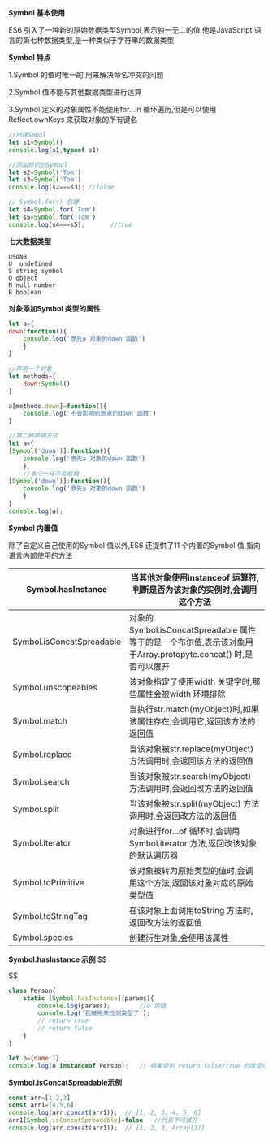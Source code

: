 **Symbol 基本使用**

ES6 引入了一种新的原始数据类型Symbol,表示独一无二的值,他是JavaScript 语言的第七种数据类型,是一种类似于字符串的数据类型

**Symbol 特点**

1.Symbol 的值时唯一的,用来解决命名冲突的问题

2.Symbol 值不能与其他数据类型进行运算

3.Symbol  定义的对象属性不能使用for...in 循环遍历,但是可以使用Reflect.ownKeys 来获取对象的所有键名

```js
//创建Smbol
let s1=Symbol()
console.log(s1,typeof s1)

//添加标识的Symbol
let s2=Symbol('Tom')
let s3=Symbol('Tom')
console.log(s2===s3); //false

// Symbol.for() 创建
let s4=Symbol.for('Tom')
let s5=Symbol.for('Tom')
console.log(s4===s5);       //true
```

**七大数据类型**

```
USONB
U  undefined
S string symbol
O object
N null number
B boolean
```

**对象添加Symbol 类型的属性**

```js
let a={
down:function(){
    console.log('原先a 对象的down 函数')
	}
}

//声明一个对象
let methods={
    down:Symbol()
}

a[methods.down]=function(){
    console.log('不会影响到原来的down 函数')
}

//第二种声明方式
let a={
[Symbol('down')]:function(){
    console.log('原先a 对象的down 函数')
    },
    //多个一样不会报错
[Symbol('down')]:function(){
    console.log('原先a 对象的down 函数')
    }
}
console.log(a);

```

**Symbol 内置值**

除了自定义自己使用的Symbol 值以外,ES6 还提供了11 个内置的Symbol 值,指向语言内部使用的方法

| Symbol.hasInstance        | 当其他对象使用instanceof 运算符,判断是否为该对象的实例时,会调用这个方法 |
| ------------------------- | ------------------------------------------------------------ |
| Symbol.isConcatSpreadable | 对象的Symbol.isConcatSpreadable 属性等于的是一个布尔值,表示该对象用于Array.protopyte.concat() 时,是否可以展开 |
| Symbol.unscopeables       | 该对象指定了使用width 关键字时,那些属性会被width 环境排除    |
| Symbol.match              | 当执行str.match(myObject)时,如果该属性存在,会调用它,返回该方法的返回值 |
| Symbol.replace            | 当该对象被str.replace(myObject) 方法调用时,会返回该方法的返回值 |
| Symbol.search             | 当该对象被str.search(myObject) 方法调用时,会返回改方法的返回值 |
| Symbol.split              | 当该对象被str.split(myObject) 方法调用时,会返回改方法的返回值 |
| Symbol.iterator           | 对象进行for...of 循环时,会调用Symbol.iterator 方法,返回改该对象的默认遍历器 |
| Symbol.toPrimitive        | 该对象被转为原始类型的值时,会调用这个方法,返回该对象对应的原始类型值 |
| Symbol.toStringTag        | 在该对象上面调用toString 方法时,返回改方法的返回值           |
| Symbol.species            | 创建衍生对象,会使用该属性                                    |

**Symbol.hasInstance 示例**
$$

$$

```js
class Person{
    static [Symbol.hasInstance](params){
        console.log(params);        //o 的值
        console.log('我被用来检测类型了');
        // return true
        // return false
    }
}

let o={name:1}
console.log(o instanceof Person);   // 结果受到 return false/true 的改变而改变
```

**Symbol.isConcatSpreadable示例**

```js
const arr=[1,2,3]
const arr1=[4,5,6]
console.log(arr.concat(arr1));  // [1, 2, 3, 4, 5, 6]
arr1[Symbol.isConcatSpreadable]=false   //代表不可展开
console.log(arr.concat(arr1));  // [1, 2, 3, Array(3)]
```

